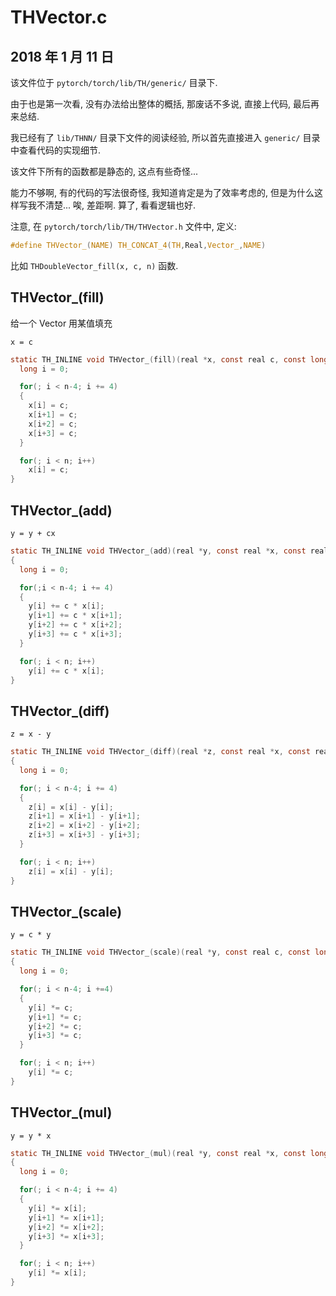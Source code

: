 # THVector.c

## 2018 年 1 月 11 日

该文件位于 `pytorch/torch/lib/TH/generic/` 目录下.

由于也是第一次看, 没有办法给出整体的概括, 那废话不多说, 直接上代码, 最后再来总结.

我已经有了 `lib/THNN/` 目录下文件的阅读经验, 所以首先直接进入 `generic/` 目录中查看代码的实现细节.

该文件下所有的函数都是静态的, 这点有些奇怪...



能力不够啊, 有的代码的写法很奇怪, 我知道肯定是为了效率考虑的, 但是为什么这样写我不清楚... 唉, 差距啊. 算了, 看看逻辑也好.

注意, 在 `pytorch/torch/lib/TH/THVector.h` 文件中, 定义:

```c
#define THVector_(NAME) TH_CONCAT_4(TH,Real,Vector_,NAME)
```

比如 `THDoubleVector_fill(x, c, n)` 函数.

## THVector_(fill)

给一个 Vector 用某值填充

`x = c`

```c
static TH_INLINE void THVector_(fill)(real *x, const real c, const long n) {
  long i = 0;

  for(; i < n-4; i += 4)
  {
    x[i] = c;
    x[i+1] = c;
    x[i+2] = c;
    x[i+3] = c;
  }

  for(; i < n; i++)
    x[i] = c;
}
```



## THVector_(add)

`y = y + cx`

```c
static TH_INLINE void THVector_(add)(real *y, const real *x, const real c, const long n)
{
  long i = 0;

  for(;i < n-4; i += 4)
  {
    y[i] += c * x[i];
    y[i+1] += c * x[i+1];
    y[i+2] += c * x[i+2];
    y[i+3] += c * x[i+3];
  }

  for(; i < n; i++)
    y[i] += c * x[i];
}
```



## THVector_(diff) 

`z = x - y`

```c
static TH_INLINE void THVector_(diff)(real *z, const real *x, const real *y, const long n)
{
  long i = 0;

  for(; i < n-4; i += 4)
  {
    z[i] = x[i] - y[i];
    z[i+1] = x[i+1] - y[i+1];
    z[i+2] = x[i+2] - y[i+2];
    z[i+3] = x[i+3] - y[i+3];
  }

  for(; i < n; i++)
    z[i] = x[i] - y[i];
}
```



## THVector_(scale)

`y = c * y`

```c
static TH_INLINE void THVector_(scale)(real *y, const real c, const long n)
{
  long i = 0;

  for(; i < n-4; i +=4)
  {
    y[i] *= c;
    y[i+1] *= c;
    y[i+2] *= c;
    y[i+3] *= c;
  }

  for(; i < n; i++)
    y[i] *= c;
}
```



## THVector_(mul) 

`y = y * x`

```c
static TH_INLINE void THVector_(mul)(real *y, const real *x, const long n)
{
  long i = 0;

  for(; i < n-4; i += 4)
  {
    y[i] *= x[i];
    y[i+1] *= x[i+1];
    y[i+2] *= x[i+2];
    y[i+3] *= x[i+3];
  }

  for(; i < n; i++)
    y[i] *= x[i];
}
```

